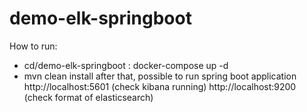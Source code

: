 # demo-elk-springboot
How to run: 
- cd/demo-elk-springboot : docker-compose up -d
- mvn clean install 
after that, possible to run spring boot application
http://localhost:5601 (check kibana running)
http://localhost:9200 (check format of elasticsearch)

